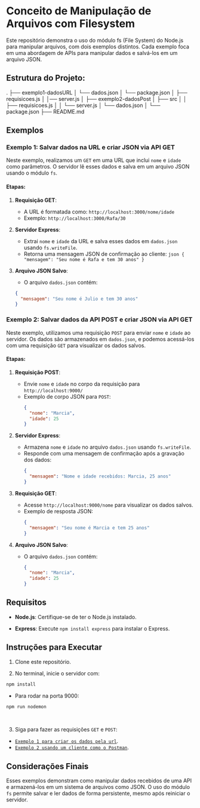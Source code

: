 # Conceito de Manipulação de Arquivos com Filesystem

Este repositório demonstra o uso do módulo fs (File System) do Node.js para manipular arquivos, com dois exemplos distintos. Cada exemplo foca em uma abordagem de APIs para manipular dados e salvá-los em um arquivo JSON.

## Estrutura do Projeto:

.
├── exemplo1-dadosURL
│ └── dados.json
│ └── package.json
│ ├── requisicoes.js
│ │── server.js
│
├── exemplo2-dadosPost
│ ├── src
│ │ ├── requisicoes.js
│ │ └── server.js
│ └── dados.json
│ └── package.json
├── README.md

## Exemplos

### Exemplo 1: Salvar dados na URL e criar JSON via API GET

Neste exemplo, realizamos um `GET` em uma URL que inclui `nome` e `idade` como parâmetros. O servidor lê esses dados e salva em um arquivo JSON usando o módulo `fs`.

#### Etapas:

1. **Requisição GET**:

   - A URL é formatada como: `http://localhost:3000/nome/idade`
   - Exemplo: `http://localhost:3000/Rafa/30`
     <br>

2. **Servidor Express**:

   - Extrai `nome` e `idade` da URL e salva esses dados em `dados.json` usando `fs.writeFile`.
   - Retorna uma mensagem JSON de confirmação ao cliente:
     `json
{
  "mensagem": "Seu nome é Rafa e tem 30 anos"
}
`
     <br>

3. **Arquivo JSON Salvo**:
   - O arquivo `dados.json` contém:
   ```json
   {
     "mensagem": "Seu nome é Julio e tem 30 anos"
   }
   ```

### Exemplo 2: Salvar dados da API POST e criar JSON via API GET

Neste exemplo, utilizamos uma requisição `POST` para enviar `nome` e `idade` ao servidor. Os dados são armazenados em `dados.json`, e podemos acessá-los com uma requisição `GET` para visualizar os dados salvos.

#### Etapas:

1. **Requisição POST**:

   - Envie `nome` e `idade` no corpo da requisição para `http://localhost:9000/`
   - Exemplo de corpo JSON para `POST`:
     ```json
     {
       "nome": "Marcia",
       "idade": 25
     }
     ```

2. **Servidor Express**:

   - Armazena `nome` e `idade` no arquivo `dados.json` usando `fs.writeFile`.
   - Responde com uma mensagem de confirmação após a gravação dos dados:
     ```json
     {
       "mensagem": "Nome e idade recebidos: Marcia, 25 anos"
     }
     ```

3. **Requisição GET**:

   - Acesse `http://localhost:9000/nome` para visualizar os dados salvos.
   - Exemplo de resposta JSON:
     ```json
     {
       "mensagem": "Seu nome é Marcia e tem 25 anos"
     }
     ```

4. **Arquivo JSON Salvo**:
   - O arquivo `dados.json` contém:
     ```json
     {
       "nome": "Marcia",
       "idade": 25
     }
     ```

## Requisitos

- **Node.js**: Certifique-se de ter o Node.js instalado.
  <br>

- **Express**: Execute `npm install express` para instalar o Express.

## Instruções para Executar

1. Clone este repositório.
   <br>

2. No terminal, inicie o servidor com:

```bash
npm install
```

- Para rodar na porta 9000:

```bash
npm run nodemon
```

<br>

3. Siga para fazer as requisições `GET` e `POST`:

- [`Exemplo 1 para criar os dados pela url`](https://github.com/).
  <br>
- [`Exemplo 2 usando um cliente como o Postman`](https://github.com/).

## Considerações Finais

Esses exemplos demonstram como manipular dados recebidos de uma API e armazená-los em um sistema de arquivos como JSON. O uso do módulo `fs` permite salvar e ler dados de forma persistente, mesmo após reiniciar o servidor.
